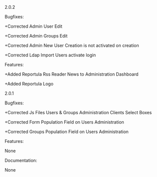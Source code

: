 2.0.2 

Bugfixes:

+Corrected Admin User Edit

+Corrected Admin Groups Edit

+Corrected Admin New User Creation is not activated on creation

+Corrected Ldap Import Users activate login 

Features:

+Added Reportula Rss Reader News to Administration Dashboard

+Added Reportula Logo	
	
2.0.1

Bugfixes:

+Corrected Js Files Users & Groups Administration Clients Select Boxes

+Corrected Form Population Field on Users Administration

+Corrected Groups Population Field on Users Administration 

Features:

None

Documentation:

None
